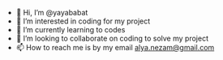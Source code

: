 - 👋 Hi, I’m @yayababat
- 👀 I’m interested in coding for my project
- 🌱 I’m currently learning to codes
- 💞️ I’m looking to collaborate on coding to solve my project
- 📫 How to reach me is by my email alya.nezam@gmail.com

<!---
yayababat/yayababat is a ✨ special ✨ repository because its `README.md` (this file) appears on your GitHub profile.
You can click the Preview link to take a look at your changes.
--->
